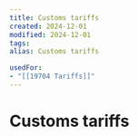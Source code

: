 ```yaml
---
title: Customs tariffs
created: 2024-12-01
modified: 2024-12-01
tags: 
alias: Customs tariffs

usedFor:
- "[[19704 Tariffs]]"
---
```

# Customs tariffs
